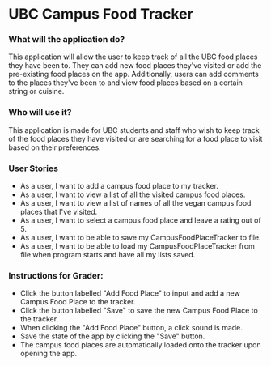 # UBC Campus Food Tracker

### What will the application do?
This application will allow the user to keep track of all the UBC food places they
have been to. They can add new food places they've visited or add the pre-existing 
food places on the app. Additionally, users can add comments to the places they've been
to and view food places based on a certain string or cuisine.

### Who will use it?
This application is made for UBC students and staff who wish to keep track of the food places
they have visited or are searching for a food place to visit based on their preferences. 

### User Stories
- As a user, I want to add a campus food place to my tracker.
- As a user, I want to view a list of all the visited campus food places.
- As a user, I want to view a list of names of all the vegan campus food places that I've visited. 
- As a user, I want to select a campus food place and leave a rating out of 5.
- As a user, I want to be able to save my CampusFoodPlaceTracker to file.
- As a user, I want to be able to load my CampusFoodPlaceTracker from file when program starts and have
all my lists saved.

### Instructions for Grader:

- Click the button labelled "Add Food Place" to input and add a new Campus Food Place
to the tracker.
- Click the button labelled "Save" to save the new Campus Food Place to the tracker.
- When clicking the "Add Food Place" button, a click sound is made. 
- Save the state of the app by clicking the "Save" button.
- The campus food places are automatically loaded onto the tracker upon opening the app.

~~~~ 